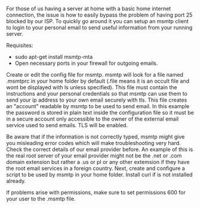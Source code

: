 For those of us having a server at home with a basic home internet connection, the issue is how to easily bypass the problem of having port 25 blocked by our ISP.
To quickly go around it you can setup an msmtp client to login to your personal email to send useful information from your running server.

Requisites:
- sudo apt-get install msmtp-mta
- Open necessary ports in your firewall for outgoing emails.

Create or edit the config file for msmtp. msmtp will look for a file named .msmtprc in your home folder by default (.file means it is an occult file and wont be displayed with ls unless specified). This file must contain the instructions and your personal credentials so that msmtp can use them to send your ip address to your own email securely with tls. This file creates an "account" readable by msmtp to be used to send email. In this example the password is stored in plain text inside the configuration file so it must be in a secure account only accessible to the owner of the external email service used to send emails. TLS will be enabled.

Be aware that if the information is not correctly typed, msmtp might give you misleading error codes which will make troubleshooting very hard. Check the correct details of our email provider before. An example of this is the real root server of your email provider might not be the .net or .com domain extension but rather a .us or pl or any other extemsion if they have the root email services in a foreign country. Next, create and configure a script to be used by msmtp in your home folder. Install curl if is not installed already.

If problems arise with permissions, make sure to set permissions 600 for your user to the .msmtp file.
